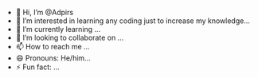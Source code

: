 - 👋 Hi, I’m @Adpirs
- 👀 I’m interested in learning any coding just to increase my knowledge... 
- 🌱 I’m currently learning ...
- 💞️ I’m looking to collaborate on ...
- 📫 How to reach me ...
- 😄 Pronouns: He/him...
- ⚡ Fun fact: ...

<!---
Adpirs/Adpirs is a ✨ special ✨ repository because its `README.md` (this file) appears on your GitHub profile.
You can click the Preview link to take a look at your changes.
--->
